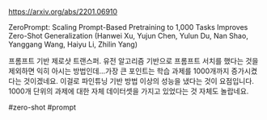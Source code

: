 https://arxiv.org/abs/2201.06910

ZeroPrompt: Scaling Prompt-Based Pretraining to 1,000 Tasks Improves Zero-Shot Generalization (Hanwei Xu, Yujun Chen, Yulun Du, Nan Shao, Yanggang Wang, Haiyu Li, Zhilin Yang)

프롬프트 기반 제로샷 트랜스퍼. 유전 알고리즘 기반으로 프롬프트 서치를 했다는 것을 제외하면 익히 아시는 방법인데...가장 큰 포인트는 학습 과제를 1000개까지 증가시켰다는 것이겠네요. 이걸로 파인튜닝 기반 방법 이상의 성능을 냈다는 것이 요점입니다. 1000개 단위의 과제에 대한 자체 데이터셋을 가지고 있었다는 것 자체도 놀랍네요.

#zero-shot #prompt 